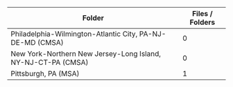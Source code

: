 | Folder                                                       |   Files / Folders |
|--------------------------------------------------------------|-------------------|
| Philadelphia-Wilmington-Atlantic City, PA-NJ-DE-MD (CMSA)    |                 0 |
| New York-Northern New Jersey-Long Island, NY-NJ-CT-PA (CMSA) |                 0 |
| Pittsburgh, PA (MSA)                                         |                 1 |
